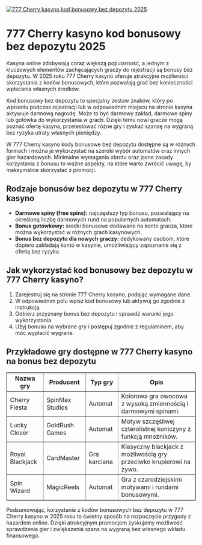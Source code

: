 [![777 Cherry kasyno kod bonusowy bez depozytu 2025](https://123-caf.pages.dev/gitsignup.png)](https://vrmoo.ru/Bt82HjjY)

<h1>777 Cherry kasyno kod bonusowy bez depozytu 2025</h1> <p>Kasyna online zdobywają coraz większą popularność, a jednym z kluczowych elementów zachęcających graczy do rejestracji są bonusy bez depozytu. W 2025 roku 777 Cherry kasyno oferuje atrakcyjne możliwości skorzystania z kodów bonusowych, które pozwalają grać bez konieczności wpłacania własnych środków.</p> <p>Kod bonusowy bez depozytu to specjalny zestaw znaków, który po wpisaniu podczas rejestracji lub w odpowiednim miejscu na stronie kasyna aktywuje darmową nagrodę. Może to być darmowy zakład, darmowe spiny lub gotówka do wykorzystania w grach. Dzięki temu nowi gracze mogą poznać ofertę kasyna, przetestować różne gry i zyskać szansę na wygraną bez ryzyka utraty własnych pieniędzy.</p> <p>W 777 Cherry kasyno kody bonusowe bez depozytu dostępne są w różnych formach i można je wykorzystać na szeroki wybór automatów oraz innych gier hazardowych. Minimalne wymagania obrotu oraz jasne zasady korzystania z bonusu to ważne aspekty, na które warto zwrócić uwagę, by maksymalnie skorzystać z promocji.</p>  <h2>Rodzaje bonusów bez depozytu w 777 Cherry kasyno</h2> <ul> <li><strong>Darmowe spiny (free spins):</strong> najczęstszy typ bonusu, pozwalający na określoną liczbę darmowych rund na popularnych automatach.</li> <li><strong>Bonus gotówkowy:</strong> środki bonusowe dodawane na konto gracza, które można wykorzystać w różnych grach kasynowych.</li> <li><strong>Bonus bez depozytu dla nowych graczy:</strong> dedykowany osobom, które dopiero zakładają konto w kasynie, umożliwiający zapoznanie się z ofertą bez ryzyka.</li> </ul>  <h2>Jak wykorzystać kod bonusowy bez depozytu w 777 Cherry kasyno?</h2> <ol> <li>Zarejestruj się na stronie 777 Cherry kasyno, podając wymagane dane.</li> <li>W odpowiednim polu wpisz kod bonusowy lub aktywuj go zgodnie z instrukcją.</li> <li>Odbierz przyznany bonus bez depozytu i sprawdź warunki jego wykorzystania.</li> <li>Użyj bonusu na wybrane gry i postępuj zgodnie z regulaminem, aby móc wypłacić wygrane.</li> </ol>  <h2>Przykładowe gry dostępne w 777 Cherry kasyno na bonus bez depozytu</h2> <table border="1" cellpadding="5" cellspacing="0"> <thead> <tr> <th>Nazwa gry</th> <th>Producent</th> <th>Typ gry</th> <th>Opis</th> </tr> </thead> <tbody> <tr> <td>Cherry Fiesta</td> <td>SpinMax Studios</td> <td>Automat</td> <td>Kolorowa gra owocowa z wysoką zmiennością i darmowymi spinami.</td> </tr> <tr> <td>Lucky Clover</td> <td>GoldRush Games</td> <td>Automat</td> <td>Motyw szczęśliwej czterolistnej koniczyny z funkcją mnożników.</td> </tr> <tr> <td>Royal Blackjack</td> <td>CardMaster</td> <td>Gra karciana</td> <td>Klasyczny blackjack z możliwością gry przeciwko krupierowi na żywo.</td> </tr> <tr> <td>Spin Wizard</td> <td>MagicReels</td> <td>Automat</td> <td>Gra z czarodziejskimi motywami i rundami bonusowymi.</td> </tr> </tbody> </table>  <p>Podsumowując, korzystanie z kodów bonusowych bez depozytu w 777 Cherry kasyno w 2025 roku to świetny sposób na rozpoczęcie przygody z hazardem online. Dzięki atrakcyjnym promocjom zyskujemy możliwość sprawdzenia gier i zwiększenia szans na wygraną bez własnego wkładu finansowego.</p>